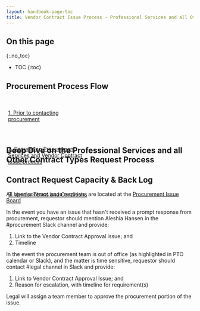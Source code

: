 ```yaml
---
layout: handbook-page-toc
title: Vendor Contract Issue Process - Professional Services and all Other Contract Types
---
```


<link rel="stylesheet" type="text/css" href="/stylesheets/biztech.css" />

## On this page
{:.no_toc}

- TOC
{:toc}

## Procurement Process Flow
<div class="flex-row" markdown="0" style="height:100px;">
  <a href="/handbook/finance/procurement/prior-to-contacting-procurement/" class="btn btn-purple" style="width:220px;margin:5px;display:flex;align-items:center;height:100%;">1. Prior to contacting procurement</a>  
  <a href="/handbook/finance/procurement/procurement-services/" class="btn btn-purple-inv" style="width:220px;margin:5px;display:flex;align-items:center;height:100%;">2. Requesting Procurement Services and Vendor Contract Issue process</a>
  <a href="/handbook/finance/procurement/vendor-terms-and-conditions/" class="btn btn-purple" style="width:220px;margin:5px;display:flex;align-items:center;height:100%;">3. Vendor Terms and Conditions</a>
</div>

## <i class="fas fa-file-signature" id="biz-tech-icons"></i> Deep Dive on the Professional Services and all Other Contract Types Request Process






## Contract Request Capacity & Back Log

All open contract issue requests, are located at the [Procurement Issue Board](https://gitlab.com/gitlab-com/Finance-Division/procurement-team/procurement/-/boards/1844091)

In the event you have an issue that hasn't received a prompt response from procurement, requestor should mention Aleshia Hansen in the #procurement Slack channel and provide:

1. Link to the Vendor Contract Approval issue; and 
1. Timeline

In the event the procurement team is out of office (as highlighted in PTO calendar or Slack), and the matter is time sensitive, requestor should
contact #legal channel in Slack and provide:

1.  Link to Vendor Contract Approval Issue; and
2.  Reason for escalation, with timeline for requirement(s)

Legal will assign a team member to approve the procurement portion of the issue.

